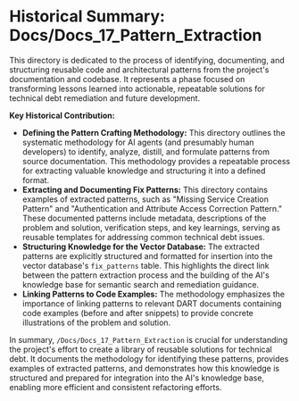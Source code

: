 # Historical Summary: Docs/Docs_17_Pattern_Extraction

This directory is dedicated to the process of identifying, documenting, and structuring reusable code and architectural patterns from the project's documentation and codebase. It represents a phase focused on transforming lessons learned into actionable, repeatable solutions for technical debt remediation and future development.

**Key Historical Contribution:**

*   **Defining the Pattern Crafting Methodology:** This directory outlines the systematic methodology for AI agents (and presumably human developers) to identify, analyze, distill, and formulate patterns from source documentation. This methodology provides a repeatable process for extracting valuable knowledge and structuring it into a defined format.
*   **Extracting and Documenting Fix Patterns:** This directory contains examples of extracted patterns, such as "Missing Service Creation Pattern" and "Authentication and Attribute Access Correction Pattern." These documented patterns include metadata, descriptions of the problem and solution, verification steps, and key learnings, serving as reusable templates for addressing common technical debt issues.
*   **Structuring Knowledge for the Vector Database:** The extracted patterns are explicitly structured and formatted for insertion into the vector database's `fix_patterns` table. This highlights the direct link between the pattern extraction process and the building of the AI's knowledge base for semantic search and remediation guidance.
*   **Linking Patterns to Code Examples:** The methodology emphasizes the importance of linking patterns to relevant DART documents containing code examples (before and after snippets) to provide concrete illustrations of the problem and solution.

In summary, `/Docs/Docs_17_Pattern_Extraction` is crucial for understanding the project's effort to create a library of reusable solutions for technical debt. It documents the methodology for identifying these patterns, provides examples of extracted patterns, and demonstrates how this knowledge is structured and prepared for integration into the AI's knowledge base, enabling more efficient and consistent refactoring efforts.